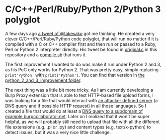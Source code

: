 # C/C++/Perl/Ruby/Python 2/Python 3 polyglot

A few days ago [a tweet of @takesako](https://twitter.com/takesako/status/998063456279449601?s=20) got me thinking. He created a very clever C/C++/Perl/Ruby/Python code polyglot, that will run no matter if it is compiled with a C or C++ compiler first and then run or passed to a Ruby, Perl or Python 2 interpreter directly. His tweet be found in [original.c](original/original.c) in this repository and a [compile.sh](original/compile.sh) that runs it.

The first improvement I wanted to do was make it run under Python 2 and 3, as his PoC only works for Python 2. That was pretty easy, simply replacing `print'Python'` with `print('Python')`. You can find that version in [the python_2_and_3_improvement folder](python_2_and_3_improvement/code.c).

The next thing was a little bit more tricky. As I am currently developing a Burp Proxy extension that is able to test HTTP-based file upload forms, I was looking for a file that would interact with [an attacker defined server](https://portswigger.net/burp/help/collaborator) (a DNS query and if possible HTTP request) in all those languages. So I created a file that would do at least a [DNS query to a subdomain of example.burpcollaborator.net](url_interaction/code.c). Later on I realized that it won't be super helpful, as we will probably still need to upload that file with all the different file extensions (e.g. .pl or .py) and content types (e.g. text/x-python) to detect issues, but it was a very nice little challenge.
